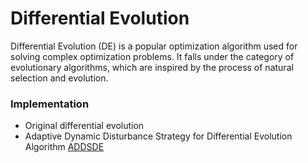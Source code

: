 # Differential Evolution
Differential Evolution (DE) is a popular optimization algorithm used for solving complex optimization problems. It falls under the category of evolutionary algorithms, which are inspired by the process of natural selection and evolution. 

### Implementation
* Original differential evolution
* Adaptive Dynamic Disturbance Strategy for Differential Evolution Algorithm [ADDSDE](https://www.researchgate.net/publication/339922264_Adaptive_Dynamic_Disturbance_Strategy_for_Differential_Evolution_Algorithm)
